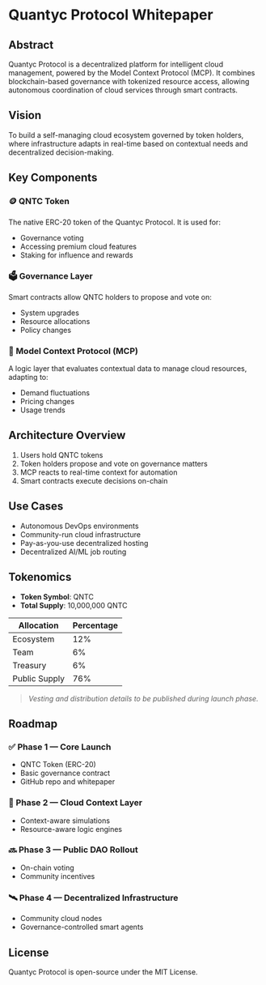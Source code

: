 # Quantyc Protocol Whitepaper

## Abstract

Quantyc Protocol is a decentralized platform for intelligent cloud management, powered by the Model Context Protocol (MCP). It combines blockchain-based governance with tokenized resource access, allowing autonomous coordination of cloud services through smart contracts.

## Vision

To build a self-managing cloud ecosystem governed by token holders, where infrastructure adapts in real-time based on contextual needs and decentralized decision-making.

## Key Components

### 🪙 QNTC Token
The native ERC-20 token of the Quantyc Protocol. It is used for:
- Governance voting
- Accessing premium cloud features
- Staking for influence and rewards

### 🗳️ Governance Layer
Smart contracts allow QNTC holders to propose and vote on:
- System upgrades
- Resource allocations
- Policy changes

### 🧠 Model Context Protocol (MCP)
A logic layer that evaluates contextual data to manage cloud resources, adapting to:
- Demand fluctuations
- Pricing changes
- Usage trends

## Architecture Overview

1. Users hold QNTC tokens
2. Token holders propose and vote on governance matters
3. MCP reacts to real-time context for automation
4. Smart contracts execute decisions on-chain

## Use Cases

- Autonomous DevOps environments
- Community-run cloud infrastructure
- Pay-as-you-use decentralized hosting
- Decentralized AI/ML job routing

## Tokenomics

- **Token Symbol**: QNTC  
- **Total Supply**: 10,000,000 QNTC

| Allocation     | Percentage |
|----------------|------------|
| Ecosystem      | 12%        |
| Team           | 6%         |
| Treasury       | 6%         |
| Public Supply  | 76%        |

> *Vesting and distribution details to be published during launch phase.*

## Roadmap

### ✅ Phase 1 — Core Launch
- QNTC Token (ERC-20)
- Basic governance contract
- GitHub repo and whitepaper

### 🚧 Phase 2 — Cloud Context Layer
- Context-aware simulations
- Resource-aware logic engines

### 🔜 Phase 3 — Public DAO Rollout
- On-chain voting
- Community incentives

### 🛰️ Phase 4 — Decentralized Infrastructure
- Community cloud nodes
- Governance-controlled smart agents

## License

Quantyc Protocol is open-source under the MIT License.
